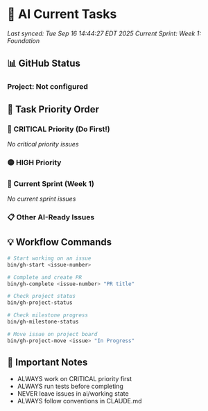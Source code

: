 # 🤖 AI Current Tasks

*Last synced: Tue Sep 16 14:44:27 EDT 2025*
*Current Sprint: Week 1: Foundation*

## 📊 GitHub Status
### Project: Not configured

## 🎯 Task Priority Order

### 🔴 CRITICAL Priority (Do First!)
*No critical priority issues*

### 🟡 HIGH Priority

### 📅 Current Sprint (Week 1)
*No current sprint issues*

### 📋 Other AI-Ready Issues

## 💡 Workflow Commands

```bash
# Start working on an issue
bin/gh-start <issue-number>

# Complete and create PR
bin/gh-complete <issue-number> "PR title"

# Check project status
bin/gh-project-status

# Check milestone progress
bin/gh-milestone-status

# Move issue on project board
bin/gh-project-move <issue> "In Progress"
```

## 🚨 Important Notes
- ALWAYS work on CRITICAL priority first
- ALWAYS run tests before completing
- NEVER leave issues in ai/working state
- ALWAYS follow conventions in CLAUDE.md
